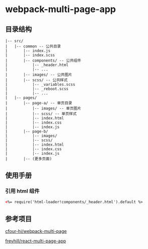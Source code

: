 # webpack-multi-page-app

## 目录结构

```
|-- src/
|   |-- common -- 公共目录
|       |-- index.js
|       |-- index.scss
|       |-- components/ -- 公共组件
|           |-- _header.html
|           |-- ...
|       |-- images/ -- 公共图片
|       |-- scss/ -- 公共样式
|           |-- _variables.scss
|           |-- _reboot.scss
|           |-- ...
|   |-- pages/
|       |-- page-a/ -- 单页目录
|           |-- images/ -- 单页图片
|           |-- scss/ -- 单页样式
|           |-- index.html
|           |-- index.css
|           |-- index.js
|       |-- page-b/
|           |-- images/
|           |-- scss/
|           |-- index.html
|           |-- index.css
|           |-- index.js
|       |-- (更多页面)
```

## 使用手册

### 引用 html 组件

```html
<%= require('html-loader!components/_header.html').default %>
```

## 参考项目

[cfour-hi/webpack-multi-page](https://github.com/cfour-hi/webpack-multi-page)


[freyhill/react-multi-page-app](https://github.com/freyhill/react-multi-page-app/tree/master)